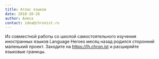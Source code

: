 ```yaml
---
title: Атлас языков
date: 2018-10-26
author: Алиса
contact: idea@chronist.ru
---
```

Из совместной работы со школой самостоятельного изучения иностранных языков Language Heroes месяц назад родился сторонний маленький проект. Заходите на https://lh.chron.ist и расширяйте языковые границы.